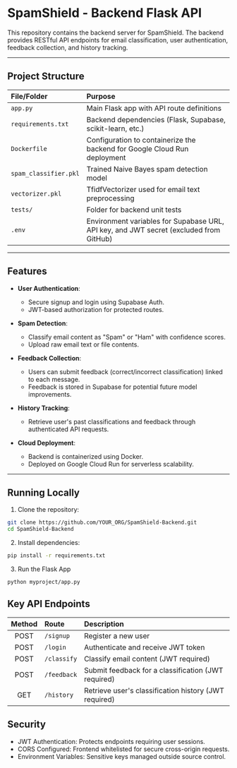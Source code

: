 # SpamShield - Backend Flask API

This repository contains the backend server for SpamShield.
The backend provides RESTful API endpoints for email classification, user authentication, feedback collection, and history tracking.

---

## Project Structure

| File/Folder | Purpose |
|:---|:---|
| `app.py` | Main Flask app with API route definitions |
| `requirements.txt` | Backend dependencies (Flask, Supabase, scikit-learn, etc.) |
| `Dockerfile` | Configuration to containerize the backend for Google Cloud Run deployment |
| `spam_classifier.pkl` | Trained Naive Bayes spam detection model |
| `vectorizer.pkl` | TfidfVectorizer used for email text preprocessing |
| `tests/` | Folder for backend unit tests |
| `.env` | Environment variables for Supabase URL, API key, and JWT secret (excluded from GitHub) |

---

## Features

- **User Authentication**:
  - Secure signup and login using Supabase Auth.
  - JWT-based authorization for protected routes.

- **Spam Detection**:
  - Classify email content as "Spam" or "Ham" with confidence scores.
  - Upload raw email text or file contents.

- **Feedback Collection**:
  - Users can submit feedback (correct/incorrect classification) linked to each message.
  - Feedback is stored in Supabase for potential future model improvements.

- **History Tracking**:
  - Retrieve user's past classifications and feedback through authenticated API requests.

- **Cloud Deployment**:
  - Backend is containerized using Docker.
  - Deployed on Google Cloud Run for serverless scalability.

---

## Running Locally

1. Clone the repository:

```bash
git clone https://github.com/YOUR_ORG/SpamShield-Backend.git
cd SpamShield-Backend
```
2. Install dependencies:
```bash
pip install -r requirements.txt
```
3. Run the Flask App
```bash
python myproject/app.py
```

## Key API Endpoints

| Method | Route       | Description                                   |
|:------:|:------------|:----------------------------------------------|
| POST   | `/signup`    | Register a new user                          |
| POST   | `/login`     | Authenticate and receive JWT token           |
| POST   | `/classify`  | Classify email content (JWT required)         |
| POST   | `/feedback`  | Submit feedback for a classification (JWT required) |
| GET    | `/history`   | Retrieve user's classification history (JWT required) |


## Security

- JWT Authentication: Protects endpoints requiring user sessions.
- CORS Configured: Frontend whitelisted for secure cross-origin requests.
- Environment Variables: Sensitive keys managed outside source control.
